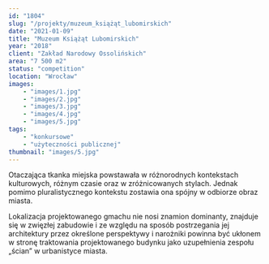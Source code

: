 ```yaml
---
id: "1804"
slug: "/projekty/muzeum_książąt_lubomirskich"
date: "2021-01-09"
title: "Muzeum Książąt Lubomirskich"
year: "2018"
client: "Zakład Narodowy Ossolińskich"
area: "7 500 m2"
status: "competition"
location: "Wrocław"
images: 
    - "images/1.jpg"
    - "images/2.jpg"
    - "images/3.jpg"
    - "images/4.jpg"    
    - "images/5.jpg"    
tags: 
    - "konkursowe"
    - "użyteczności publicznej"
thumbnail: "images/5.jpg"
---
```

Otaczająca tkanka miejska powstawała w różnorodnych kontekstach kulturowych, różnym czasie oraz w zróżnicowanych stylach. Jednak pomimo pluralistycznego kontekstu zostawia ona spójny w odbiorze obraz miasta.


Lokalizacja projektowanego gmachu nie nosi znamion dominanty, znajduje się w zwięzłej zabudowie i ze względu na sposób postrzegania jej architektury przez określone perspektywy i narożniki powinna być ukłonem w stronę traktowania projektowanego budynku jako uzupełnienia zespołu „ścian” w urbanistyce miasta. 
